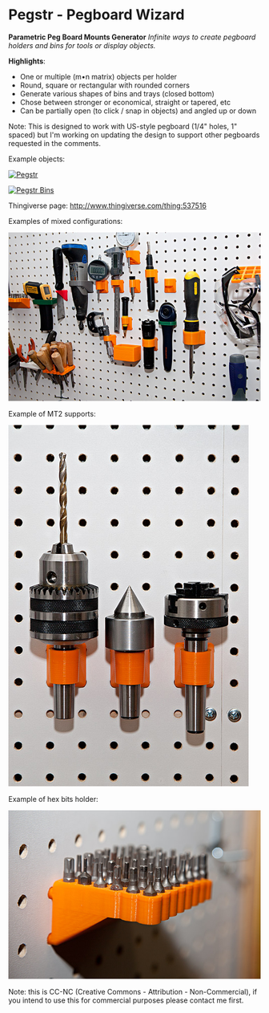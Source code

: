 # Pegstr - Pegboard Wizard
__Parametric Peg Board Mounts Generator__
*Infinite ways to create pegboard holders and bins for tools or display objects.* 

__Highlights__:

* One or multiple (m•n matrix) objects per holder
* Round, square or rectangular with rounded corners
* Generate various shapes of bins and trays (closed bottom)
* Chose between stronger or economical, straight or tapered, etc
* Can be partially open (to click / snap in objects) and angled up or down

Note: This is designed to work with US-style pegboard (1/4" holes, 1" spaced) but I'm working on updating the design to support other pegboards requested in the comments.

Example objects:

[![Pegstr](https://img.youtube.com/vi/gb9It1dF2z4/0.jpg)](https://youtu.be/gb9It1dF2z4)

[![Pegstr Bins](https://img.youtube.com/vi/T17yfQddx3c/0.jpg)](http://youtu.be/T17yfQddx3c)


Thingiverse page: http://www.thingiverse.com/thing:537516

Examples of mixed configurations:

![Examples](/images/_MG_1946.jpg?raw=true "Examples")

Example of MT2 supports:

![Examples](/images/_MG_2016.jpg?raw=true "Examples")


Example of hex bits holder:

![Examples](/images/_MG_1884.jpg?raw=true "Examples")


Note: this is CC-NC (Creative Commons - Attribution - Non-Commercial), if you intend to use this for commercial purposes please contact me first.
